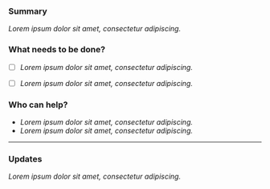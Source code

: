 <!--
Please complete the following sections when you open an issue.

You are encouraged to keep this top level comment box updated as you
develop and respond to reviews.

If you have write access to the repository please also assign the appropriate 
label (or labels) to your issue.

Note that text within html comment tags will not be rendered.
-->
### Summary

<!-- Please provide a detailed description of the change or addition you are proposing,
or the question you're asking. 

Please provide as much context as possible and link to related issues and/or pull requests.
-->

*Lorem ipsum dolor sit amet, consectetur adipiscing.*

### What needs to be done?

<!-- We suggest using bullets (indicated by * or -) and filled checkboxes [x] here -->

- [ ] *Lorem ipsum dolor sit amet, consectetur adipiscing.*
- [ ] *Lorem ipsum dolor sit amet, consectetur adipiscing.*


### Who can help?

<!-- We suggest using bullets (indicated by * or -) and filled checkboxes [x] here -->

* *Lorem ipsum dolor sit amet, consectetur adipiscing.*
* *Lorem ipsum dolor sit amet, consectetur adipiscing.*


---

### Updates

<!-- To avoid that others have to read through the full thread of comments,
please update the initial issue with important updates (e.g. decisions taken) regularly.

You can update the task list and summary above directly (this is encouraged!) or add 
new information below in this new section.
-->

*Lorem ipsum dolor sit amet, consectetur adipiscing.*

